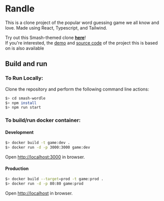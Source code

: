 # Randle

This is a clone project of the popular word guessing game we all know and love. Made using React, Typescript, and Tailwind.

Try out this Smash-themed clone [**here**](https://randle.vercel.app/)!    
If you're interested, the [demo](https://reactle.vercel.app/) and [source code](https://github.com/cwackerfuss/react-wordle) of the project this is based on is also available

## Build and run

### To Run Locally:

Clone the repository and perform the following command line actions:

```bash
$> cd smash-wordle
$> npm install
$> npm run start
```

### To build/run docker container:

#### Development

```bash
$> docker build -t game:dev .
$> docker run -d -p 3000:3000 game:dev
```

Open [http://localhost:3000](http://localhost:3000) in browser.

#### Production

```bash
$> docker build --target=prod -t game:prod .
$> docker run -d -p 80:80 game:prod
```

Open [http://localhost](http://localhost) in browser.
